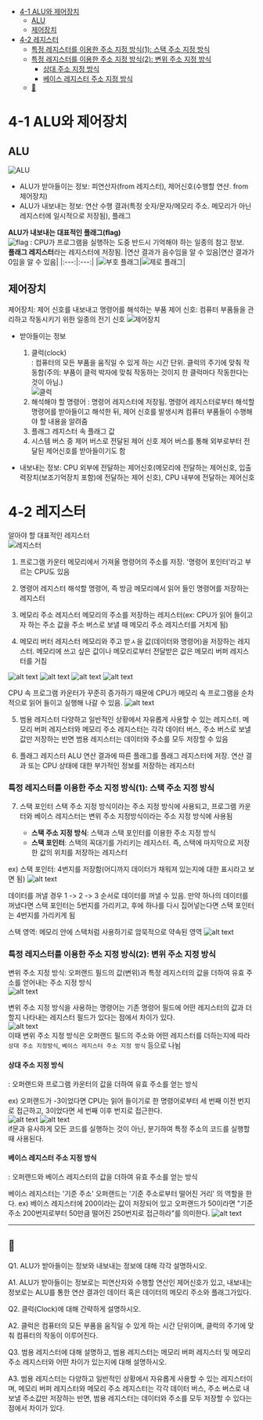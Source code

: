 - [4-1 ALU와 제어장치](#4-1-alu와-제어장치)
  - [ALU](#alu)
  - [제어장치](#제어장치)
- [4-2 레지스터](#4-2-레지스터)
    - [특정 레지스터를 이용한 주소 지정 방식(1): 스택 주소 지정 방식](#특정-레지스터를-이용한-주소-지정-방식1-스택-주소-지정-방식)
    - [특정 레지스터를 이용한 주소 지정 방식(2): 변위 주소 지정 방식](#특정-레지스터를-이용한-주소-지정-방식2-변위-주소-지정-방식)
      - [상대 주소 지정 방식](#상대-주소-지정-방식)
      - [베이스 레지스터 주소 지정 방식](#베이스-레지스터-주소-지정-방식)
  - [📖](#)


# 4-1 ALU와 제어장치

## ALU
![ALU](image.png)
- ALU가 받아들이는 정보: 피연산자(from 레지스터), 제어신호(수행할 연산. from 제어장치)
- ALU가 내보내는 정보: 연산 수행 결과(특정 숫자/문자/메모리 주소. 메모리가 아닌 레지스터에 일시적으로 저장됨), 플래그

**ALU가 내보내는 대표적인 플래그(flag)**\
![flag](image-1.png)
: CPU가 프로그램을 실행하는 도중 반드시 기억해야 하는 일종의 참고 정보.\
**플래그 레지스터**라는 레지스터에 저장됨.
|연산 결과가 음수임을 알 수 있음|연산 결과가 0임을 알 수 있음|
|:---:|:---:|
|![부호 플래그](image-2.png)|![제로 플래그](image-3.png)|

## 제어장치
제어장치: 제어 신호를 내보내고 명령어를 해석하는 부품
제어 신호: 컴퓨터 부품들을 관리하고 작동시키기 위한 일종의 전기 신호
![제어장치](image-4.png)
- 받아들이는 정보
   1. 클럭(clock)\
      : 컴퓨터의 모든 부품을 움직일 수 있게 하는 시간 단위. 클럭의 주기에 맞춰 작동함(주의: 부품이 클럭 박자에 맞춰 작동하는 것이지 한 클럭마다 작동한다는 것이 아님.)\
      ![클럭](image-5.png)
   2. 해석해야 할 명령어
      : 명령어 레지스터에 저장됨. 명령어 레지스터로부터 해석할 명령어를 받아들이고 해석한 뒤, 제어 신호를 발생시켜 컴퓨터 부품들이 수행해야 할 내용을 알려줌
   3. 플래그 레지스터 속 플래그 값
   4. 시스템 버스 중 제어 버스로 전달된 제어 신호
      제어 버스를 통해 외부로부터 전달된 제어신호를 받아들이기도 함

- 내보내는 정보: CPU 외부에 전달하는 제어신호(메모리에 전달하는 제어신호, 입출력장치(보조기억장치 포함)에 전달하는 제어 신호), CPU 내부에 전달하는 제어신호

# 4-2 레지스터
알아야 할 대표적인 레지스터\
![레지스터](image-6.png)

1. 프로그램 카운터
   메모리에서 가져올 명령어의 주소를 저장. '명령어 포인터'라고 부르는 CPU도 있음

2. 명령어 레지스터
   해석할 명령어, 즉 방금 메모리에서 읽어 들인 명령어를 저장하는 레지스터

3. 메모리 주소 레지스터
   메모리의 주소를 저장하는 레지스터(ex: CPU가 읽어 들이고자 하는 주소 값을 주소 버스로 보낼 때 메모리 주소 레지스터를 거치게 됨)

4. 메모리 버터 레지스터
   메모리와 주고 받ㅅ을 값(데이터와 명령어)을 저장하는 레지스터. 메모리에 쓰고 싶은 값이나 메모리로부터 전달받은 값은 메모리 버퍼 레지스터를 거침

![alt text](image-7.png)
![alt text](image-8.png)
![alt text](image-9.png)
![alt text](image-10.png)

CPU 속 프로그램 카운터가 꾸준히 증가하기 때문에 CPU가 메모리 속 프로그램을 순차적으로 읽어 들이고 실행해 나갈 수 있음.
![alt text](image-11.png)

5. 범용 레지스터
   다양하고 일반적인 상황에서 자유롭게 사용할 수 있는 레지스터.
   메모리 버퍼 레지스터와 메모리 주소 레지스터는 각각 데이터 버스, 주소 버스로 보낼 값만 저장하는 반면 범용 레지스터는 데이터와 주소를 모두 저장할 수 있음

6. 플래그 레지스터
   ALU 연산 결과에 따른 플래그를 플래그 레지스터에 저장. 연산 결과 또는 CPU 상태에 대한 부가적인 정보를 저장하는 레지스터

### 특정 레지스터를 이용한 주소 지정 방식(1): 스택 주소 지정 방식
7. 스택 포인터
   스택 주소 지정 방식이라는 주소 지정 방식에 사용되고, 프로그램 카운터와 베이스 레지스터는 변위 주소 지정방식이라는 주소 지정 방식에 사용됨

   - **스택 주소 지정 방식**: 스택과 스택 포인터를 이용한 주소 지정 방식
   - **스택 포인터**: 스택의 꼭대기를 가리키는 레지스터. 즉, 스택에 마지막으로 저장한 값의 위치를 저장하는 레지스터
  
  ex) 스택 포인터: 4번지를 저장함(어디까지 데이터가 채워져 있는지에 대한 표시라고 보면 됨) 
  ![alt text](image-12.png)

  데이터를 꺼낼 경우 1 -> 2 -> 3 순서로 데이터를 꺼낼 수 있음. 만약 하나의 데이터를 꺼냈다면 스택 포인터는 5번지를 가리키고, 후에 하나를 다시 집어넣는다면 스택 포인터는 4번지를 가리키게 됨

스택 영역: 메모리 안에 스택처럼 사용하기로 암묵적으로 약속된 영역
![alt text](image-13.png)

### 특정 레지스터를 이용한 주소 지정 방식(2): 변위 주소 지정 방식
변위 주소 지정 방식: 오퍼랜드 필드의 값(변위)과 특정 레지스터의 값을 더하여 유효 주소를 얻어내는 주소 지정 방식\
![alt text](image-14.png)

변위 주소 지정 방식을 사용하는 명령어는 기존 명령어 필드에 어떤 레지스터의 값과 더할지 나타내는 레지스터 필드가 있다는 점에서 차이가 있다.\
![alt text](image-15.png)\
이때 변위 주소 지정 방식은 오퍼랜드 필드의 주소와 어떤 레지스터를 더하는지에 따라 `상대 주소 지정방식`, `베이스 레지스터 주소 지정 방식` 등으로 나뉨

#### 상대 주소 지정 방식
: 오퍼랜드와 프로그램 카운터의 값을 더하여 유효 주소를 얻는 방식

ex) 오퍼랜드가 -3이었다면 CPU는 읽어 들이기로 한 명령어로부터 세 번째 이전 번지로 접근하고, 3이었다면 세 번째 이후 번지로 접근한다.\
![alt text](image-16.png)
![alt text](image-17.png)\
if문과 유사하게 모든 코드를 실행하는 것이 아닌, 분기하여 특정 주소의 코드를 실행할 때 사용된다.

#### 베이스 레지스터 주소 지정 방식
: 오퍼랜드와 베이스 레지스터의 값을 더하여 유효 주소를 얻는 방식

베이스 레지스터는 '기준 주소' 오퍼랜드는 '기준 주소로부터 떨어진 거리' 의 역할을 한다.
ex) 베이스 레지스터에 200이라는 값이 저장되어 있고 오퍼랜드가 50이라면 "기준 주소 200번지로부터 50만큼 떨어진 250번지로 접근하라"를 의미한다.
![alt text](image-18.png)

---

## 📖

Q1. ALU가 받아들이는 정보와 내보내는 정보에 대해 각각 설명하시오.

A1. ALU가 받아들이는 정보로는 피연산자와 수행할 연산인 제어신호가 있고, 내보내는 정보로는 ALU를 통한 연산 결과인 데이터 혹은 데이터의 메모리 주소와 플래그가있다.

Q2. 클럭(Clock)에 대해 간략하게 설명하시오.

A2. 클럭은 컴퓨터의 모든 부품을 움직일 수 있게 하는 시간 단위이며, 클럭의 주기에 맞춰 컴퓨터의 작동이 이루어진다.

Q3. 범용 레지스터에 대해 설명하고, 범용 레지스터는 메모리 버퍼 레지스터 및 메모리 주소 레지스터와 어떤 차이가 있는지에 대해 설명하시오.

A3. 범용 레지스터는 다양하고 일반적인 상황에서 자유롭게 사용할 수 있는 레지스터이며, 메모리 버퍼 레지스터와 메모리 주소 레지스터는 각각 데이터 버스, 주소 버스로 내보낼 주소값만 저장하는 반면, 범용 레지스터는 데이터와 주소를 모두 저장할 수 있다는 점에서 차이가 있다.
 